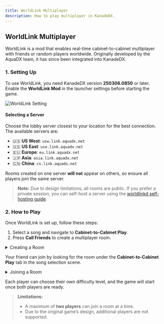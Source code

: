 ```yaml
---
title: WorldLink Multiplayer
description: How to play multiplayer in KanadeDX.
---
```


## WorldLink Multiplayer

WorldLink is a mod that enables real-time cabinet-to-cabinet multiplayer with friends or random players worldwide. Originally developed by the AquaDX team, it has since been integrated into KanadeDX.

### 1. Setting Up

To use WorldLink, you need KanadeDX version **250306.0850** or later. Enable the **WorldLink Mod** in the launcher settings before starting the game.

![WorldLink Setting](../../../assets/docs/worldlink-setting.png)

#### Selecting a Server

Choose the lobby server closest to your location for the best connection. The available servers are:

- 🇺🇸 **US West**: `usw.link.aquadx.net`
- 🇺🇸 **US East**: `use.link.aquadx.net`
- 🇪🇺 **Europe**: `eu.link.aquadx.net`
- 🇯🇵 **Asia**: `asia.link.aquadx.net`
- 🇨🇳 **China**: `cn.link.aquadx.net`

Rooms created on one server **will not** appear on others, so ensure all players join the same server.

> **Note:** Due to design limitations, all rooms are public. If you prefer a private session, you can self-host a server using the [worldlinkd self-hosting guide](https://github.com/MewoLab/worldlinkd/blob/main/README.HOST.md).

### 2. How to Play

Once WorldLink is set up, follow these steps:

1. Select a song and navigate to **Cabinet-to-Cabinet Play**.
2. Press **Call Friends** to create a multiplayer room.

<details>
<summary>Creating a Room</summary>

![WorldLink Play](../../../assets/docs/worldlink-play.png)

</details>

Your friend can join by looking for the room under the **Cabinet-to-Cabinet Play** tab in the song selection scene.

<details>
<summary>Joining a Room</summary>

![WorldLink Play](../../../assets/docs/worldlink-join.png)

</details>

Each player can choose their own difficulty level, and the game will start once both players are ready.

> **Limitations:**  
> - A maximum of **two players** can join a room at a time.  
> - Due to the original game’s design, additional players are not supported.
